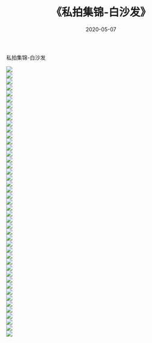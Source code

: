 ﻿---
layout: post
title:  《私拍集锦-白沙发》
date:   2020-05-07
img: http://imgx.orgx.ga/漏D/网络美图/2020/私拍集锦-白沙发/000.jpg
categories: [美女, 清纯, 唯美]
---

私拍集锦-白沙发

  ![](http://imgx.orgx.ga/漏D/网络美图/2020/私拍集锦-白沙发/001.jpg) <br> ![](http://imgx.orgx.ga/漏D/网络美图/2020/私拍集锦-白沙发/002.jpg) <br> ![](http://imgx.orgx.ga/漏D/网络美图/2020/私拍集锦-白沙发/003.jpg) <br> ![](http://imgx.orgx.ga/漏D/网络美图/2020/私拍集锦-白沙发/004.jpg) <br> ![](http://imgx.orgx.ga/漏D/网络美图/2020/私拍集锦-白沙发/005.jpg) <br> ![](http://imgx.orgx.ga/漏D/网络美图/2020/私拍集锦-白沙发/006.jpg) <br> ![](http://imgx.orgx.ga/漏D/网络美图/2020/私拍集锦-白沙发/007.jpg) <br> ![](http://imgx.orgx.ga/漏D/网络美图/2020/私拍集锦-白沙发/008.jpg) <br> ![](http://imgx.orgx.ga/漏D/网络美图/2020/私拍集锦-白沙发/009.jpg) <br> ![](http://imgx.orgx.ga/漏D/网络美图/2020/私拍集锦-白沙发/010.jpg) <br> ![](http://imgx.orgx.ga/漏D/网络美图/2020/私拍集锦-白沙发/011.jpg) <br> ![](http://imgx.orgx.ga/漏D/网络美图/2020/私拍集锦-白沙发/012.jpg) <br> ![](http://imgx.orgx.ga/漏D/网络美图/2020/私拍集锦-白沙发/013.jpg) <br> ![](http://imgx.orgx.ga/漏D/网络美图/2020/私拍集锦-白沙发/014.jpg) <br> ![](http://imgx.orgx.ga/漏D/网络美图/2020/私拍集锦-白沙发/015.jpg) <br> ![](http://imgx.orgx.ga/漏D/网络美图/2020/私拍集锦-白沙发/016.jpg) <br> ![](http://imgx.orgx.ga/漏D/网络美图/2020/私拍集锦-白沙发/017.jpg) <br> ![](http://imgx.orgx.ga/漏D/网络美图/2020/私拍集锦-白沙发/018.jpg) <br> ![](http://imgx.orgx.ga/漏D/网络美图/2020/私拍集锦-白沙发/019.jpg) <br> ![](http://imgx.orgx.ga/漏D/网络美图/2020/私拍集锦-白沙发/020.jpg) <br> ![](http://imgx.orgx.ga/漏D/网络美图/2020/私拍集锦-白沙发/021.jpg) <br> ![](http://imgx.orgx.ga/漏D/网络美图/2020/私拍集锦-白沙发/022.jpg) <br> ![](http://imgx.orgx.ga/漏D/网络美图/2020/私拍集锦-白沙发/023.jpg) <br> ![](http://imgx.orgx.ga/漏D/网络美图/2020/私拍集锦-白沙发/024.jpg) <br> ![](http://imgx.orgx.ga/漏D/网络美图/2020/私拍集锦-白沙发/025.jpg) <br> ![](http://imgx.orgx.ga/漏D/网络美图/2020/私拍集锦-白沙发/026.jpg) <br> ![](http://imgx.orgx.ga/漏D/网络美图/2020/私拍集锦-白沙发/027.jpg) <br> ![](http://imgx.orgx.ga/漏D/网络美图/2020/私拍集锦-白沙发/028.jpg) <br> ![](http://imgx.orgx.ga/漏D/网络美图/2020/私拍集锦-白沙发/029.jpg) <br> ![](http://imgx.orgx.ga/漏D/网络美图/2020/私拍集锦-白沙发/030.jpg) <br> ![](http://imgx.orgx.ga/漏D/网络美图/2020/私拍集锦-白沙发/031.jpg) <br> ![](http://imgx.orgx.ga/漏D/网络美图/2020/私拍集锦-白沙发/032.jpg) <br> ![](http://imgx.orgx.ga/漏D/网络美图/2020/私拍集锦-白沙发/033.jpg) <br> ![](http://imgx.orgx.ga/漏D/网络美图/2020/私拍集锦-白沙发/034.jpg) <br> ![](http://imgx.orgx.ga/漏D/网络美图/2020/私拍集锦-白沙发/035.jpg) <br> ![](http://imgx.orgx.ga/漏D/网络美图/2020/私拍集锦-白沙发/036.jpg) <br> ![](http://imgx.orgx.ga/漏D/网络美图/2020/私拍集锦-白沙发/037.jpg) <br> ![](http://imgx.orgx.ga/漏D/网络美图/2020/私拍集锦-白沙发/038.jpg) <br> ![](http://imgx.orgx.ga/漏D/网络美图/2020/私拍集锦-白沙发/039.jpg) <br> ![](http://imgx.orgx.ga/漏D/网络美图/2020/私拍集锦-白沙发/040.jpg) <br> ![](http://imgx.orgx.ga/漏D/网络美图/2020/私拍集锦-白沙发/041.jpg) <br> ![](http://imgx.orgx.ga/漏D/网络美图/2020/私拍集锦-白沙发/042.jpg) <br> ![](http://imgx.orgx.ga/漏D/网络美图/2020/私拍集锦-白沙发/043.jpg) <br> ![](http://imgx.orgx.ga/漏D/网络美图/2020/私拍集锦-白沙发/044.jpg) <br> ![](http://imgx.orgx.ga/漏D/网络美图/2020/私拍集锦-白沙发/045.jpg) <br>